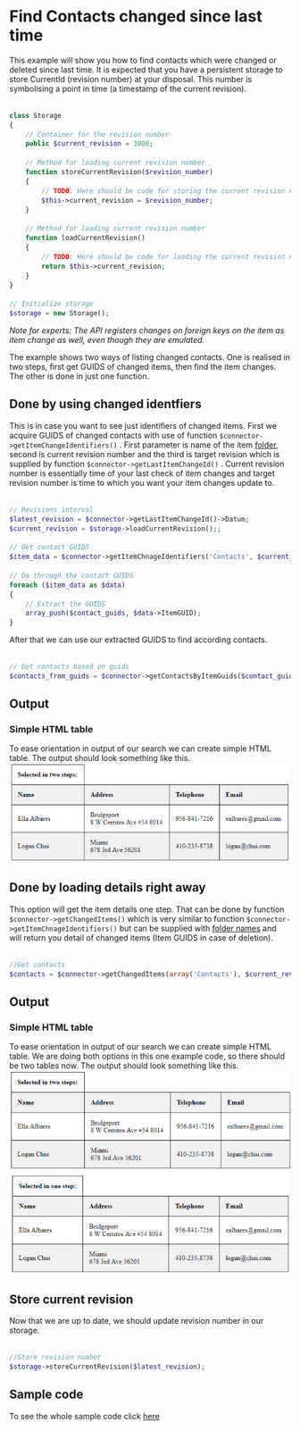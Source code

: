 

# Find Contacts changed since last time
This example will show you how to find contacts which were changed or deleted since last time. It is expected that you have a persistent storage to store CurrentId (revision number) at your disposal. This number is symbolising a point in time (a timestamp of the current revision).

```php

class Storage
{
	// Container for the revision number
	public $current_revision = 3000;

	// Method for loading current revision number
	function storeCurrentRevision($revision_number)
	{
		// TODO: Here should be code for storing the current revision number from persistent storage.
		$this->current_revision = $revision_number;
	}
	
	// Method for loading current revision number
	function loadCurrentRevision()
	{
		// TODO: Here should be code for loading the current revision number from persistent storage.
		return $this->current_revision;
	}
}

// Initialize storage
$storage = new Storage();

```
*Note for experts: The API registers changes on foreign keys on the item as item change as well, even though they are emulated.* 

The example shows two ways of listing changed contacts. One is realised in two steps, first get GUIDS of changed items, then find the item changes. The other is done in just one function. 

## Done by using changed identfiers
This is in case you want to see just identifiers of changed items. First we acquire GUIDS of changed contacts with use of function ```$connector->getItemChangeIdentifiers()``` . First parameter is name of the item [folder](/../../blob/master/FolderNames.md), second is current revision number and the third is target revision which is supplied by function ```$connector->getLastItemChangeId()``` . Current revision number is essentially time of your last check of item changes and target revision number is time to which you want your item changes update to.


```php

// Revisions interval
$latest_revision = $connector->getLastItemChangeId()->Datum;
$current_revision = $storage->loadCurrentRevision();;

// Get contact GUIDS
$item_data = $connector->getItemChnageIdentifiers('Contacts', $current_revision, $latest_revision)->Data;

// Go through the contact GUIDS
foreach ($item_data as $data)
{
    // Extract the GUIDS
    array_push($contact_guids, $data->ItemGUID);
}

```

After that we can use our extracted GUIDS to find according contacts.

```php

// Get contacts based on guids
$contacts_from_guids = $connector->getContactsByItemGuids($contact_guids)->Data;

```

## Output

### Simple HTML table
To ease orientation in output of our search we can create simple HTML table. The output should look something like this.
![example output](Images/sample_output_one.PNG)

## Done by loading details right away
This option will get the item details one step. That can be done by function ```$connector->getChangedItems()``` which is very similar to function  ```$connector->getItemChnageIdentifiers()``` but can be supplied with [folder names](/../../blob/master/FolderNames.md) and will return you detail of changed items (Item GUIDS in case of deletion).

```php

//Get contacts
$contacts = $connector->getChangedItems(array('Contacts'), $current_revision, $latest_revision)->Data[0]->ChangedItems;
```

## Output

### Simple HTML table
To ease orientation in output of our search we can create simple HTML table. We are doing both options in this one example code, so there should be two tables now. The output should look something like this.
![example output](Images/sample_output_two.PNG)

## Store current revision
Now that we are up to date, we should update revision number in our storage.
```php

//Store revision number
$storage->storeCurrentRevision($latest_revision);
```

## Sample code
To see the whole sample code click [here](sample_code.php)
